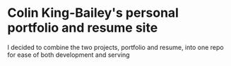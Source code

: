 # Colin King-Bailey's personal portfolio and resume site
I decided to combine the two projects, portfolio and resume, into one repo for ease of both development and serving